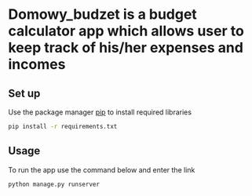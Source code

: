 # Domowy_budzet is a budget calculator app which allows user to keep track of his/her expenses and incomes

## Set up
Use the package manager [pip](https://pip.pypa.io/en/stable/) to install required libraries

```bash
pip install -r requirements.txt
```

## Usage
To run the app use the command below and enter the link
```bash
python manage.py runserver
```